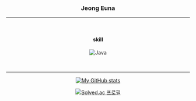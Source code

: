 <div align="center"> 
  
  ### Jeong Euna
  ---
  <br/>
  
  #### skill
  ![Java](https://img.shields.io/badge/Java-007396.svg?&style=for-the-badge&logo=Java&logoColor=white)
  
  <br/>

  ---
  [![My GitHub stats](https://github-readme-stats.vercel.app/api?username=eunaJ)](https://github.com/eunaJeong/github-readme-stats)

  [![Solved.ac 프로필](http://mazassumnida.wtf/api/v2/generate_badge?boj=kysn77)](https://solved.ac/kysn77/)
  
</div>
